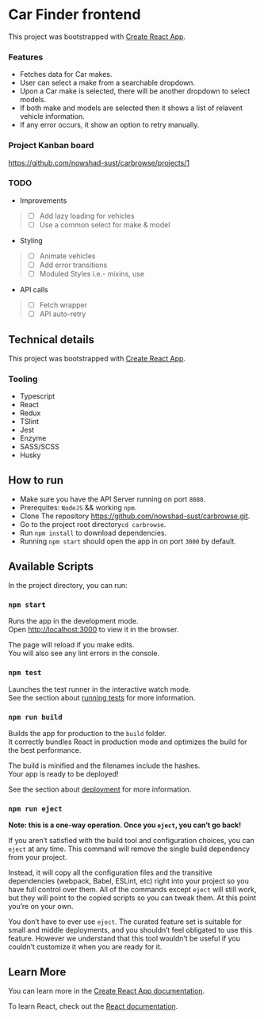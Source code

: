 # Car Finder frontend
This project was bootstrapped with [Create React App](https://github.com/facebook/create-react-app).

### Features
- Fetches data for Car makes.
- User can select a make from a searchable dropdown.
- Upon a Car make is selected, there will be another dropdown to select models.
- If both make and models are selected then it shows a list of relavent vehicle information.
- If any error occurs, it show an option to retry manually.

### Project Kanban board
https://github.com/nowshad-sust/carbrowse/projects/1

### TODO
- Improvements
> - [ ] Add lazy loading for vehicles
> - [ ] Use a common select for make & model
- Styling
> - [ ] Animate vehicles
> - [ ] Add error transitions
> - [ ] Moduled Styles i.e.- mixins, use
- API calls
> - [ ] Fetch wrapper
> - [ ] API auto-retry

## Technical details

This project was bootstrapped with [Create React App](https://github.com/facebook/create-react-app).

### Tooling
- Typescript
- React
- Redux
- TSlint
- Jest
- Enzyme
- SASS/SCSS
- Husky

## How to run
- Make sure you have the API Server running on port `8080`.
- Prerequites: `NodeJS` && working `npm`.
- Clone The repository https://github.com/nowshad-sust/carbrowse.git.
- Go to the project root directory`cd carbrowse`.
- Run `npm install` to download dependencies.
- Running `npm start` should open the app in on port `3000` by default.

## Available Scripts

In the project directory, you can run:

### `npm start`

Runs the app in the development mode.<br />
Open [http://localhost:3000](http://localhost:3000) to view it in the browser.

The page will reload if you make edits.<br />
You will also see any lint errors in the console.

### `npm test`

Launches the test runner in the interactive watch mode.<br />
See the section about [running tests](https://facebook.github.io/create-react-app/docs/running-tests) for more information.

### `npm run build`

Builds the app for production to the `build` folder.<br />
It correctly bundles React in production mode and optimizes the build for the best performance.

The build is minified and the filenames include the hashes.<br />
Your app is ready to be deployed!

See the section about [deployment](https://facebook.github.io/create-react-app/docs/deployment) for more information.

### `npm run eject`

**Note: this is a one-way operation. Once you `eject`, you can’t go back!**

If you aren’t satisfied with the build tool and configuration choices, you can `eject` at any time. This command will remove the single build dependency from your project.

Instead, it will copy all the configuration files and the transitive dependencies (webpack, Babel, ESLint, etc) right into your project so you have full control over them. All of the commands except `eject` will still work, but they will point to the copied scripts so you can tweak them. At this point you’re on your own.

You don’t have to ever use `eject`. The curated feature set is suitable for small and middle deployments, and you shouldn’t feel obligated to use this feature. However we understand that this tool wouldn’t be useful if you couldn’t customize it when you are ready for it.

## Learn More

You can learn more in the [Create React App documentation](https://facebook.github.io/create-react-app/docs/getting-started).

To learn React, check out the [React documentation](https://reactjs.org/).
